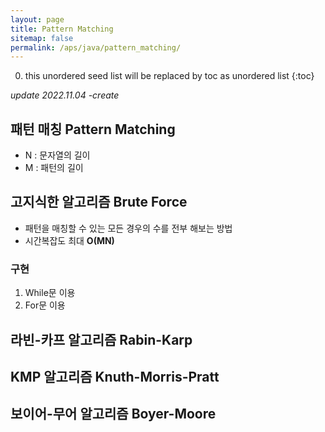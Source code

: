 ```yaml
---
layout: page
title: Pattern Matching
sitemap: false
permalink: /aps/java/pattern_matching/
---
```

0. this unordered seed list will be replaced by toc as unordered list
{:toc}

*update 2022.11.04 -create*

## 패턴 매칭 Pattern Matching
- N : 문자열의 길이
- M : 패턴의 길이

## 고지식한 알고리즘 Brute Force
- 패턴을 매칭할 수 있는 모든 경우의 수를 전부 해보는 방법
- 시간복잡도 최대 **O(MN)**

### 구현
1. While문 이용
2. For문 이용

## 라빈-카프 알고리즘 Rabin-Karp

## KMP 알고리즘 Knuth-Morris-Pratt

## 보이어-무어 알고리즘 Boyer-Moore